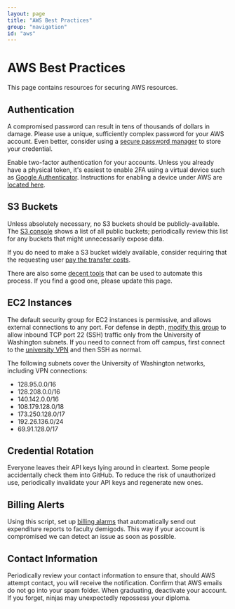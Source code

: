 ```yaml
---
layout: page
title: "AWS Best Practices"
group: "navigation"
id: "aws"
---
```


# AWS Best Practices

This page contains resources for securing AWS resources.

## Authentication

A compromised password can result in tens of thousands of dollars in damage.  Please use a unique, sufficiently complex password for your AWS account.  Even better, consider using a [secure password manager](https://keepass.info) to store your credential.

Enable two-factor authentication for your accounts.  Unless you already have a physical token, it's easiest to enable 2FA using a virtual device such as [Google Authenticator](https://play.google.com/store/apps/details?id=com.google.android.apps.authenticator2).  Instructions for enabling a device under AWS are [located here](https://docs.aws.amazon.com/IAM/latest/UserGuide/id_credentials_mfa_enable_virtual.html).

## S3 Buckets

Unless absolutely necessary, no S3 buckets should be publicly-available.  The [S3 console](https://docs.aws.amazon.com/AmazonS3/latest/user-guide/bucket-permissions-check.html) shows a list of all public buckets; periodically review this list for any buckets that might unnecessarily expose data.

If you do need to make a S3 bucket widely available, consider requiring that the requesting user [pay the transfer costs](https://docs.aws.amazon.com/AmazonS3/latest/dev/RequesterPaysBuckets.html).

There are also some [decent tools](https://github.com/kromtech/s3-inspector) that can be used to automate this process.  If you find a good one, please update this page.

## EC2 Instances

The default security group for EC2 instances is permissive, and allows external connections to any port.  For defense in depth, [modify this group](https://docs.aws.amazon.com/AWSEC2/latest/UserGuide/using-network-security.html) to allow inbound TCP port 22 (SSH) traffic only from the University of Washington subnets.  If you need to connect from off campus, first connect to the [university VPN](https://www.aa.washington.edu/students/computing/vpn) and then SSH as normal.

The following subnets cover the University of Washington networks, including VPN connections:

* 128.95.0.0/16
* 128.208.0.0/16
* 140.142.0.0/16
* 108.179.128.0/18
* 173.250.128.0/17
* 192.26.136.0/24
* 69.91.128.0/17

## Credential Rotation

Everyone leaves their API keys lying around in cleartext.  Some people accidentally check them into GitHub.  To reduce the risk of unauthorized use, periodically invalidate your API keys and regenerate new ones.

## Billing Alerts

Using this script, set up [billing alarms](https://cloudmaven.github.io/documentation/aws_cost_notification_system.html) that automatically send out expenditure reports to faculty demigods.  This way if your account is compromised we can detect an issue as soon as possible.

## Contact Information

Periodically review your contact information to ensure that, should AWS attempt contact, you will receive the notification.  Confirm that AWS emails do not go into your spam folder.  When graduating, deactivate your account.  If you forget, ninjas may unexpectedly repossess your diploma.
